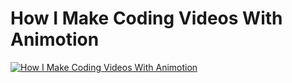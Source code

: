 # How I Make Coding Videos With Animotion

[![How I Make Coding Videos With Animotion](https://img.youtube.com/vi/AzVXFKmu0bQ/0.jpg)](https://www.youtube.com/watch?v=AzVXFKmu0bQ)